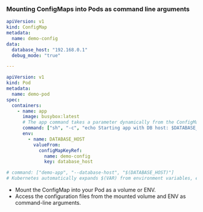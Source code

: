 ### Mounting ConfigMaps into Pods as command line arguments
```yaml
apiVersion: v1
kind: ConfigMap
metadata:
  name: demo-config
data:
  database_host: "192.168.0.1"
  debug_mode: "true"

---

apiVersion: v1
kind: Pod
metadata:
  name: demo-pod
spec:
  containers:
    - name: app
      image: busybox:latest
      # The app command takes a parameter dynamically from the ConfigMap value
      command: ["sh", "-c", "echo Starting app with DB host: $DATABASE_HOST && sleep 3600"]
      env:
        - name: DATABASE_HOST
          valueFrom:
            configMapKeyRef:
              name: demo-config
              key: database_host

# command: ["demo-app", "--database-host", "$(DATABASE_HOST)"]
# Kubernetes automatically expands $(VAR) from environment variables, even without a shell.
```
* Mount the ConfigMap into your Pod as a volume or ENV.
* Access the configuration files from the mounted volume and ENV as command-line arguments.

